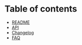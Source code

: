 # Table of contents

* [README](README.md)
* [API](api.md)
* [Changelog](change-log.md)
* [FAQ](untitled.md)

